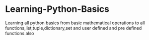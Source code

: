 # Learning-Python-Basics
Learning all python basics from basic mathematical operations to all functions,list,tuple,dictionary,set and user defined and pre defined functions also
